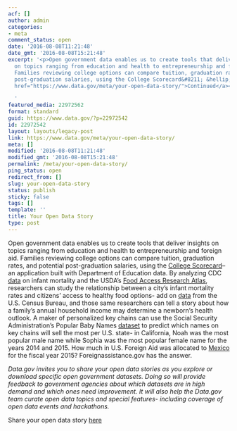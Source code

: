 ```yaml
---
acf: []
author: admin
categories:
- meta
comment_status: open
date: '2016-08-08T11:21:48'
date_gmt: '2016-08-08T15:21:48'
excerpt: '<p>Open government data enables us to create tools that deliver insights
  on topics ranging from education and health to entrepreneurship and foreign aid.
  Families reviewing college options can compare tuition, graduation rates, and potential
  post-graduation salaries, using the College Scorecard&#8211; &hellip; <a aria-describedby="post-title-22972542"
  href="https://www.data.gov/meta/your-open-data-story/">Continued</a></p>

  '
featured_media: 22972562
format: standard
guid: https://www.data.gov/?p=22972542
id: 22972542
layout: layouts/legacy-post
link: https://www.data.gov/meta/your-open-data-story/
meta: []
modified: '2016-08-08T11:21:48'
modified_gmt: '2016-08-08T15:21:48'
permalink: /meta/your-open-data-story/
ping_status: open
redirect_from: []
slug: your-open-data-story
status: publish
sticky: false
tags: []
template: ''
title: Your Open Data Story
type: post
---
```

Open government data enables us to create tools that deliver insights on topics ranging from education and health to entrepreneurship and foreign aid. Families reviewing college options can compare tuition, graduation rates, and potential post-graduation salaries, using the [College Scorecard](https://catalog.data.gov/dataset/college-scorecard)– an application built with Department of Education data. By analyzing CDC [data](https://catalog.data.gov/dataset/cdc-wonder-mortality-infant-deaths) on infant mortality and the USDA’s [Food Access Research Atlas](http://www.ers.usda.gov/data-products/food-access-research-atlas/go-to-the-atlas.aspx), researchers can study the relationship between a city’s infant mortality rates and citizens’ access to healthy food options- add on [data](https://www.census.gov/topics/income-poverty/data/datasets.html) from the U.S. Census Bureau, and those same researchers can tell a story about how a family’s annual household income may determine a newborn’s health outlook. A maker of personalized key chains can use the Social Security Administration’s Popular Baby Names [dataset](https://catalog.data.gov/dataset/baby-names-from-social-security-card-applications-national-level-data) to predict which names on key chains will sell the most per U.S. state- in California, Noah was the most popular male name while Sophia was the most popular female name for the years 2014 and 2015. How much in U.S. Foreign Aid was allocated to [Mexico](http://beta.foreignassistance.gov/explore) for the fiscal year 2015? Foreignassistance.gov has the answer.


*Data.gov invites you to share your open data stories as you explore or download specific open government datasets. Doing so will provide feedback to government agencies about which datasets are in high demand and which ones need improvement. It will also help the Data.gov team curate open data topics and special features- including coverage of open data events and hackathons.* 


Share your open data story [here](https://docs.google.com/a/gsa.gov/forms/d/e/1FAIpQLSdL-LMmmIpzuvWlPNJbNwE5itADT8V6BcjhhXt97Ez7tc_NyA/viewform)


